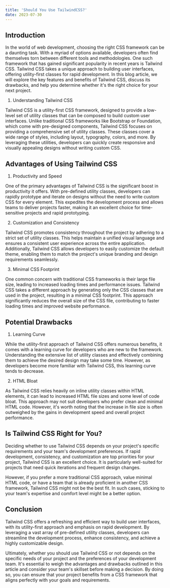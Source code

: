 ```yaml
---
title: 'Should You Use TailwindCSS?'
date: 2023-07-30
---
```


## Introduction

In the world of web development, choosing the right CSS framework can be a daunting task. With a myriad of options available, developers often find themselves torn between different tools and methodologies. One such framework that has gained significant popularity in recent years is Tailwind CSS. Tailwind CSS takes a unique approach to building user interfaces, offering utility-first classes for rapid development. In this blog article, we will explore the key features and benefits of Tailwind CSS, discuss its drawbacks, and help you determine whether it's the right choice for your next project.

1. Understanding Tailwind CSS

Tailwind CSS is a utility-first CSS framework, designed to provide a low-level set of utility classes that can be composed to build custom user interfaces. Unlike traditional CSS frameworks like Bootstrap or Foundation, which come with pre-designed components, Tailwind CSS focuses on providing a comprehensive set of utility classes. These classes cover a wide range of styles, including layout, typography, colors, and more. By leveraging these utilities, developers can quickly create responsive and visually appealing designs without writing custom CSS.

## Advantages of Using Tailwind CSS

1. Productivity and Speed

One of the primary advantages of Tailwind CSS is the significant boost in productivity it offers. With pre-defined utility classes, developers can rapidly prototype and iterate on designs without the need to write custom CSS for every element. This expedites the development process and allows teams to deliver projects faster, making it an excellent choice for time-sensitive projects and rapid prototyping.

2. Customization and Consistency

Tailwind CSS promotes consistency throughout the project by adhering to a strict set of utility classes. This helps maintain a unified visual language and ensures a consistent user experience across the entire application. Additionally, Tailwind CSS allows developers to easily customize the default theme, enabling them to match the project's unique branding and design requirements seamlessly.

3. Minimal CSS Footprint

One common concern with traditional CSS frameworks is their large file size, leading to increased loading times and performance issues. Tailwind CSS takes a different approach by generating only the CSS classes that are used in the project, resulting in a minimal CSS footprint. This approach significantly reduces the overall size of the CSS file, contributing to faster loading times and improved website performance.

## Potential Drawbacks

1. Learning Curve

While the utility-first approach of Tailwind CSS offers numerous benefits, it comes with a learning curve for developers who are new to the framework. Understanding the extensive list of utility classes and effectively combining them to achieve the desired design may take some time. However, as developers become more familiar with Tailwind CSS, this learning curve tends to decrease.

2. HTML Bloat

As Tailwind CSS relies heavily on inline utility classes within HTML elements, it can lead to increased HTML file sizes and some level of code bloat. This approach may not suit developers who prefer clean and minimal HTML code. However, it's worth noting that the increase in file size is often outweighed by the gains in development speed and overall project performance.

## Is Tailwind CSS Right for You?

Deciding whether to use Tailwind CSS depends on your project's specific requirements and your team's development preferences. If rapid development, consistency, and customization are top priorities for your project, Tailwind CSS is an excellent choice. It is particularly well-suited for projects that need quick iterations and frequent design changes.

However, if you prefer a more traditional CSS approach, value minimal HTML code, or have a team that is already proficient in another CSS framework, Tailwind CSS might not be the best fit. In such cases, sticking to your team's expertise and comfort level might be a better option.

## Conclusion

Tailwind CSS offers a refreshing and efficient way to build user interfaces, with its utility-first approach and emphasis on rapid development. By leveraging a vast array of pre-defined utility classes, developers can streamline the development process, enhance consistency, and achieve a highly customizable design.

Ultimately, whether you should use Tailwind CSS or not depends on the specific needs of your project and the preferences of your development team. It's essential to weigh the advantages and drawbacks outlined in this article and consider your team's skillset before making a decision. By doing so, you can ensure that your project benefits from a CSS framework that aligns perfectly with your goals and requirements.
